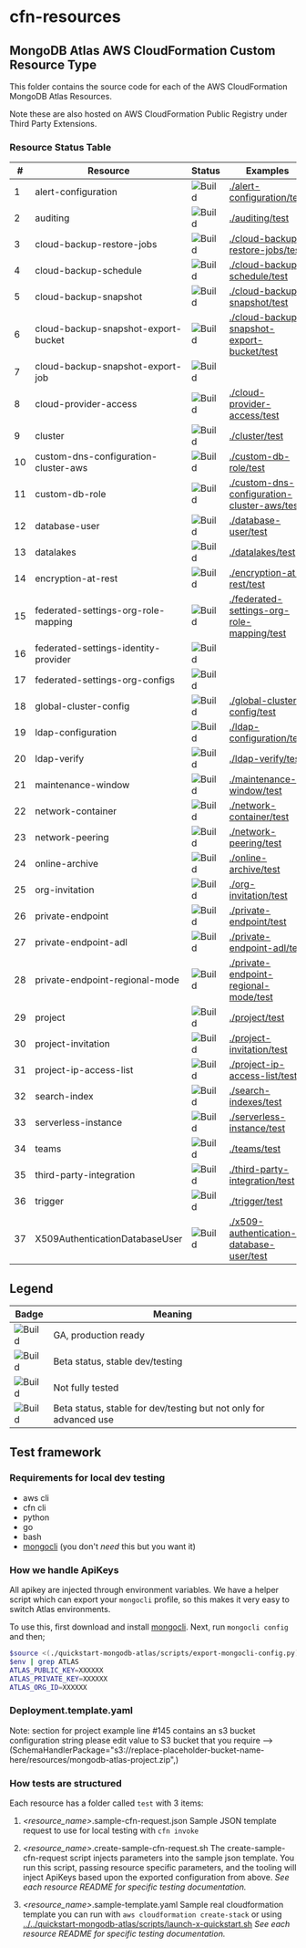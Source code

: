 # cfn-resources

## MongoDB Atlas AWS CloudFormation Custom Resource Type

This folder contains the source code for each of the AWS CloudFormation 
MongoDB Atlas Resources. 

Note these are also hosted on AWS CloudFormation Public Registry under Third Party Extensions. 

### Resource Status Table

| #   | Resource                             | Status                                                 | Examples                                                                                   |
|-----|--------------------------------------|--------------------------------------------------------|--------------------------------------------------------------------------------------------|
| 1   | alert-configuration                  | ![Build](https://img.shields.io/badge/Beta-yellow)     | [./alert-configuration/test](./alert-configuration/test)                                   |
| 2   | auditing                             | ![Build](https://img.shields.io/badge/Beta-yellow)     | [./auditing/test](./auditing/test)                                                         |
| 3   | cloud-backup-restore-jobs            | ![Build](https://img.shields.io/badge/Beta-yellow)     | [./cloud-backup-restore-jobs/test](./cloud-backup-restore-jobs/test)                       |
| 4   | cloud-backup-schedule                | ![Build](https://img.shields.io/badge/Beta-yellow)     | [./cloud-backup-schedule/test](./cloud-backup-schedule/test)                               |
| 5   | cloud-backup-snapshot                | ![Build](https://img.shields.io/badge/Beta-yellow)     | [./cloud-backup-snapshot/test](./cloud-backup-snapshot/test)                               |
| 6   | cloud-backup-snapshot-export-bucket  | ![Build](https://img.shields.io/badge/Beta-yellow)     | [./cloud-backup-snapshot-export-bucket/test](./cloud-backup-snapshot-export-bucket/test)   |
| 7   | cloud-backup-snapshot-export-job     | ![Build](https://img.shields.io/badge/Unstable-orange) |                                                                                            |
| 8   | cloud-provider-access                | ![Build](https://img.shields.io/badge/Unstable-orange) | [./cloud-provider-access/test](./cloud-provider-access/test)                               |
| 9   | cluster                              | ![Build](https://img.shields.io/badge/Beta-yellow)     | [./cluster/test](./cluster/test)                                                           |
| 10  | custom-dns-configuration-cluster-aws | ![Build](https://img.shields.io/badge/Beta-yellow)     | [./custom-db-role/test](./custom-db-role/test)                                             |
| 11  | custom-db-role                       | ![Build](https://img.shields.io/badge/Beta-yellow)     | [./custom-dns-configuration-cluster-aws/test](./custom-dns-configuration-cluster-aws/test) |
| 12  | database-user                        | ![Build](https://img.shields.io/badge/Beta-yellow)     | [./database-user/test](./database-user/test)                                               |
| 13  | datalakes                            | ![Build](https://img.shields.io/badge/Beta-yellow)     | [./datalakes/test](./datalakes/test)                                                       |
| 14  | encryption-at-rest                   | ![Build](https://img.shields.io/badge/Beta-yellow)     | [./encryption-at-rest/test](./encryption-at-rest/test)                                     |
| 15  | federated-settings-org-role-mapping  | ![Build](https://img.shields.io/badge/Beta-yellow)     | [./federated-settings-org-role-mapping/test](./federated-settings-org-role-mapping/test)   |
| 16  | federated-settings-identity-provider | ![Build](https://img.shields.io/badge/Unstable-orange) |                                                                                            |
| 17  | federated-settings-org-configs       | ![Build](https://img.shields.io/badge/Unstable-orange) |                                                                                            |
| 18  | global-cluster-config                | ![Build](https://img.shields.io/badge/Beta-yellow)     | [./global-cluster-config/test](./global-cluster-config/test)                               |
| 19  | ldap-configuration                   | ![Build](https://img.shields.io/badge/Beta-yellow)     | [./ldap-configuration/test](./ldap-configuration/test)                                     |
| 20  | ldap-verify                          | ![Build](https://img.shields.io/badge/Beta-yellow)     | [./ldap-verify/test](./ldap-verify/test)                                                   |
| 21  | maintenance-window                   | ![Build](https://img.shields.io/badge/Beta-yellow)     | [./maintenance-window/test](./maintenance-window/test)                                     |
| 22  | network-container                    | ![Build](https://img.shields.io/badge/Beta-yellow)     | [./network-container/test](./network-container/test)                                       |
| 23  | network-peering                      | ![Build](https://img.shields.io/badge/Beta-yellow)     | [./network-peering/test](./network-peering/test)                                           |
| 24  | online-archive                       | ![Build](https://img.shields.io/badge/Beta-yellow)     | [./online-archive/test](./online-archive/test)                                             |
| 25  | org-invitation                       | ![Build](https://img.shields.io/badge/Beta-yellow)     | [./org-invitation/test](./org-invitation/test)                                             |
| 26  | private-endpoint                     | ![Build](https://img.shields.io/badge/Beta-yellow)     | [./private-endpoint/test](./private-endpoint/test)                                         |
| 27  | private-endpoint-adl                 | ![Build](https://img.shields.io/badge/Beta-yellow)     | [./private-endpoint-adl/test](./private-endpoint-adl/test)                                 |
| 28  | private-endpoint-regional-mode       | ![Build](https://img.shields.io/badge/Beta-yellow)     | [./private-endpoint-regional-mode/test](./private-endpoint-regional-mode/test)             |
| 29  | project                              | ![Build](https://img.shields.io/badge/Beta-yellow)     | [./project/test](./project/test)                                                           |
| 30  | project-invitation                   | ![Build](https://img.shields.io/badge/Beta-yellow)     | [./project-invitation/test](./project-invitation/test)                                     |
| 31  | project-ip-access-list               | ![Build](https://img.shields.io/badge/Beta-yellow)     | [./project-ip-access-list/test](./project-ip-access-list/test)                             |
| 32  | search-index                         | ![Build](https://img.shields.io/badge/Beta-yellow)     | [./search-indexes/test](./search-indexes/test)                                             |
| 33  | serverless-instance                  | ![Build](https://img.shields.io/badge/Beta-yellow)     | [./serverless-instance/test](./serverless-instance/test)                                   |
| 34  | teams                                | ![Build](https://img.shields.io/badge/Beta-yellow)     | [./teams/test](./teams/test)                                                               |
| 35  | third-party-integration              | ![Build](https://img.shields.io/badge/Beta-yellow)     | [./third-party-integration/test](./third-party-integration/test)                           |
| 36  | trigger                              | ![Build](https://img.shields.io/badge/Beta-yellow)     | [./trigger/test](./trigger/test)                                                           |
| 37  | X509AuthenticationDatabaseUser       | ![Build](https://img.shields.io/badge/Beta-yellow)     | [./x509-authentication-database-user/test](./x509-authentication-database-user/test)       |
Legend
---
| Badge | Meaning |
| --- | --- |
| ![Build](https://img.shields.io/badge/GA-green) | GA, production ready |
| ![Build](https://img.shields.io/badge/Beta-yellow) | Beta status, stable dev/testing |
| ![Build](https://img.shields.io/badge/Unstable-orange) | Not fully tested |
| ![Build](https://img.shields.io/badge/Beta-Admin-grey) | Beta status, stable for dev/testing but not only for advanced use |

## Test framework

### Requirements for local dev testing

* aws cli
* cfn cli
* python
* go
* bash
* [mongocli](https://github.com/mongodb/mongocli) (you don't *need* this but you want it)

### How we handle ApiKeys

All apikey are injected through environment variables. 
We have a helper script which can export your `mongocli` profile, so this makes it very easy to switch Atlas environments.

To use this, first download and install [mongocli](mongocli).
Next, run `mongocli config` and then;

```bash
$source <(./quickstart-mongodb-atlas/scripts/export-mongocli-config.py)
$env | grep ATLAS
ATLAS_PUBLIC_KEY=XXXXXX
ATLAS_PRIVATE_KEY=XXXXXX
ATLAS_ORG_ID=XXXXXX
```

### Deployment.template.yaml
Note: section for project example line #145 contains an s3 bucket  configuration string please edit value to S3 bucket that you require -->  (SchemaHandlerPackage="s3://replace-placeholder-bucket-name-here/resources/mongodb-atlas-project.zip",)

### How tests are structured

Each resource has a folder called `test` with 3 items:

1. *<resource_name>*.sample-cfn-request.json
        Sample JSON template request to use for local testing with `cfn invoke`

2. *<resource_name>*.create-sample-cfn-request.sh
        The create-sample-cfn-request script injects parameters into the sample json template. You run this script, passing resource specific parameters, and the tooling will inject ApiKeys based upon the exported configuration from above. 
        _See each resource README for specific testing documentation._

3. *<resource_name>*.sample-template.yaml
        Sample real cloudformation template you can run with `aws cloudformation create-stack` or using  [../../quickstart-mongodb-atlas/scripts/launch-x-quickstart.sh]( ../../quickstart-mongodb-atlas/scripts/launch-x-quickstart.sh) 
        _See each resource README for specific testing documentation._





